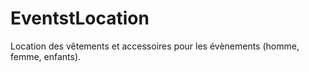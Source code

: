 # EventstLocation
Location des vêtements et accessoires pour les évènements (homme, femme, enfants).
